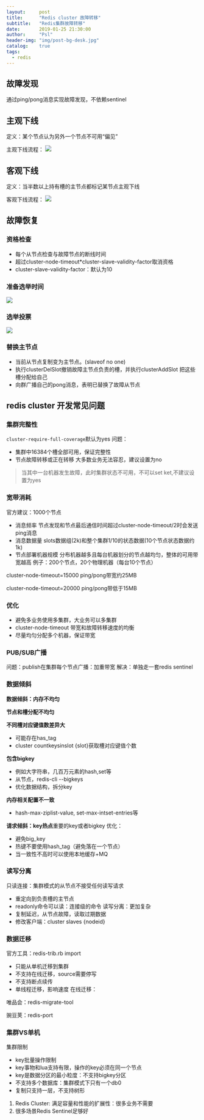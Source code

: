 ```yaml
---
layout:     post
title:      "Redis cluster 故障转移"
subtitle:   "Redis集群故障转移"
date:       2019-01-25 21:30:00
author:     "Psl"
header-img: "img/post-bg-desk.jpg"
catalog:    true
tags:
  - redis
---
```


## 故障发现

通过ping/pong消息实现故障发现，不依赖sentinel

## 主观下线
定义：某个节点认为另外一个节点不可用“偏见”

主观下线流程：
![](/img/in-post/2019-01-25/1.png)

## 客观下线
定义：当半数以上持有槽的主节点都标记某节点主观下线

客观下线流程：
![](/img/in-post/2019-01-25/2.png)

## 故障恢复

### 资格检查
* 每个从节点检查与故障节点的断线时间
* 超过cluster-node-timeout*cluster-slave-validity-factor取消资格
* cluster-slave-validity-factor：默认为10
### 准备选举时间
![](/img/in-post/2019-01-25/3.png)
### 选举投票
![](/img/in-post/2019-01-25/4.png)
### 替换主节点
* 当前从节点复制变为主节点。(slaveof no one)
* 执行clusterDelSlot撤销故障主节点负责的槽，并执行clusterAddSlot
把这些槽分配给自己
* 向群广播自己的pong消息，表明已替换了故障从节点

## redis cluster 开发常见问题
### 集群完整性
```cluster-require-full-coverage```默认为yes
问题：
* 集群中16384个槽全部可用，保证完整性
* 节点故障转移或正在转移
大多数业务无法容忍，建议设置为no
> 当其中一台机器发生故障，此时集群状态不可用，不可以set ket,不建议设置为yes
### 宽带消耗
官方建议：1000个节点
* 消息频率 节点发现和节点最后通信时间超过cluster-node-timeout/2时会发送ping消息
* 消息数据量 slots数据组(2k)和整个集群1/10的状态数据(10个节点状态数据约1k)
* 节点部署机器规模 分布机器越多且每台机器划分的节点越均匀，整体的可用带宽越高
例子：200个节点，20个物理机器（每台10个节点）

cluster-node-timeout=15000 ping/pong带宽约25MB

cluster-node-timeout=20000 ping/pong带低于15MB

### 优化
* 避免多业务使用多集群，大业务可以多集群
* cluster-node-timeout 带宽和故障转移速度的均衡
* 尽量均匀分配多个机器，保证带宽

### PUB/SUB广播
问题：publish在集群每个节点广播：加重带宽
解决：单独走一套redis sentinel

### 数据倾斜
**数据倾斜：内存不均匀**

**节点和槽分配不均匀**

**不同槽对应键值数差异大**
* 可能存在has_tag
* cluster countkeysinslot {slot}获取槽对应键值个数

**包含bigkey**
* 例如大字符串，几百万元素的hash,set等
* 从节点，redis-cli --bigkeys
* 优化数据结构，拆分key

**内存相关配置不一致**
* hash-max-ziplist-value, set-max-intset-entries等

**请求倾斜：key热点**重要的key或者bigkey
优化：
* 避免big_key
* 热键不要使用hash_tag（避免落在一个节点）
* 当一致性不高时可以使用本地缓存+MQ

### 读写分离
只读连接：集群模式的从节点不接受任何读写请求
* 重定向到负责槽的主节点
* readonly命令可以读：连接级的命令
读写分离：更加复杂
* 复制延迟，从节点故障，读取过期数据
* 修改客户端：cluster slaves {nodeid}

### 数据迁移
官方工具：redis-trib.rb import
* 只能从单机迁移到集群
* 不支持在线迁移，source需要停写
* 不支持断点续传
* 单线程迁移，影响速度
在线迁移：

唯品会：redis-migrate-tool

豌豆荚：redis-port
### 集群VS单机
集群限制<br/>
* key批量操作限制
* key事物和lua支持有限，操作的key必须在同一个节点
* key是数据分区的最小粒度：不支持bigkey分区
* 不支持多个数据库：集群模式下只有一个db0
* 复制只支持一层，不支持树形

1. Redis Cluster: 满足容量和性能的扩展性：很多业务不需要
2. 很多场景Redis Sentinel足够好